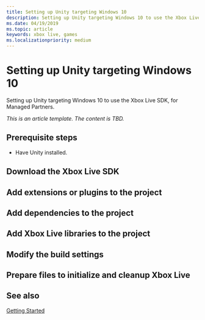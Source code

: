```yaml
---
title: Setting up Unity targeting Windows 10
description: Setting up Unity targeting Windows 10 to use the Xbox Live SDK, for Managed Partners.
ms.date: 04/19/2019
ms.topic: article
keywords: xbox live, games
ms.localizationpriority: medium
---
```


# Setting up Unity targeting Windows 10

Setting up Unity targeting Windows 10 to use the Xbox Live SDK, for Managed Partners.

_This is an article template. The content is TBD._


## Prerequisite steps

* Have Unity installed.


## Download the Xbox Live SDK


## Add extensions or plugins to the project


## Add dependencies to the project


## Add Xbox Live libraries to the project


## Modify the build settings


## Prepare files to initialize and cleanup Xbox Live


## See also

[Getting Started](../../../index.md)
